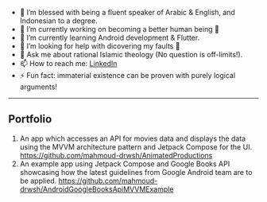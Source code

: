 - 📙 I’m blessed with being a fluent speaker of Arabic & English, and Indonesian to a degree.
- 🔭 I’m currently working on becoming a better human being 🙂
- 🌱 I’m currently learning Android development & Flutter.
- 🤔 I’m looking for help with dicovering my faults 🙂
- 💬 Ask me about rational Islamic theology (No question is off-limits!).
- 📫 How to reach me: [LinkedIn](https://www.linkedin.com/in/mahmoud-darwish)
- ⚡ Fun fact: immaterial existence can be proven with purely logical arguments!

---

## Portfolio
1. An app which accesses an API for movies data and displays the data using the MVVM architecture pattern and Jetpack Compose for the UI.
    https://github.com/mahmoud-drwsh/AnimatedProductions
4. An example app using Jetpack Compose and Google Books API showcasing how the latest guidelines from Google Android team are to be applied.
    https://github.com/mahmoud-drwsh/AndroidGoogleBooksApiMVVMExample
